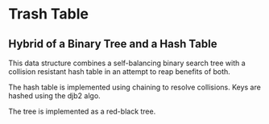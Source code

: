 # Trash Table
## Hybrid of a Binary Tree and a Hash Table

This data structure combines a self-balancing binary search tree with a collision resistant hash table in an attempt to reap benefits of both.

The hash table is implemented using chaining to resolve collisions. Keys are hashed using the djb2 algo.

The tree is implemented as a red-black tree.
